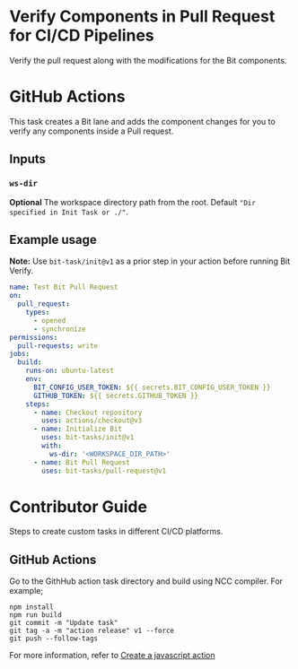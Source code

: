 # Verify Components in Pull Request for CI/CD Pipelines
Verify the pull request along with the modifications for the Bit components.

# GitHub Actions

This task creates a Bit lane and adds the component changes for you to verify any components inside a Pull request.

## Inputs

### `ws-dir`

**Optional** The workspace directory path from the root. Default `"Dir specified in Init Task or ./"`.

## Example usage

**Note:** Use `bit-task/init@v1` as a prior step in your action before running Bit Verify.

```yaml
name: Test Bit Pull Request
on:
  pull_request:
    types:
      - opened
      - synchronize
permissions:
  pull-requests: write
jobs:
  build:
    runs-on: ubuntu-latest
    env:
      BIT_CONFIG_USER_TOKEN: ${{ secrets.BIT_CONFIG_USER_TOKEN }}
      GITHUB_TOKEN: ${{ secrets.GITHUB_TOKEN }}
    steps:
      - name: Checkout repository
        uses: actions/checkout@v3
      - name: Initialize Bit
        uses: bit-tasks/init@v1
        with:
          ws-dir: '<WORKSPACE_DIR_PATH>'
      - name: Bit Pull Request
        uses: bit-tasks/pull-request@v1
```

# Contributor Guide

Steps to create custom tasks in different CI/CD platforms.

## GitHub Actions

Go to the GithHub action task directory and build using NCC compiler. For example;

```
npm install
npm run build
git commit -m "Update task"
git tag -a -m "action release" v1 --force
git push --follow-tags
```

For more information, refer to [Create a javascript action](https://docs.github.com/en/actions/creating-actions/creating-a-javascript-action)
